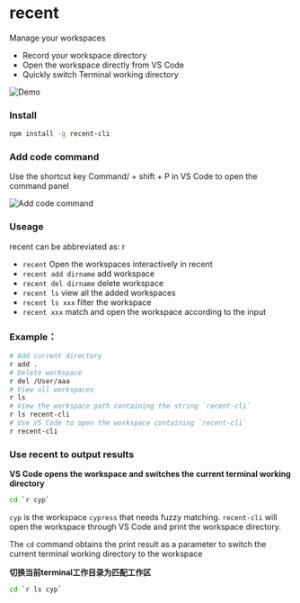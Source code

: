 # recent
Manage your workspaces
- Record your workspace directory
- Open the workspace directly from VS Code
- Quickly switch Terminal working directory

![Demo](https://cdn.jsdelivr.net/gh/zhujm/myfiles@master/images/7f353804-0dd3-47b9-8ca3-ab09a3012253.gif)

### Install
```bash
npm install -g recent-cli
```

### Add code command
Use the shortcut key Command/ + shift + P in VS Code to open the command panel

![Add code command](https://cdn.jsdelivr.net/gh/zhujm/myfiles@master/images/image-20211123190136479.png)

### Useage
recent can be abbreviated as: r
- `recent` Open the workspaces interactively in recent
- `recent add dirname` add workspace
- `recent del dirname` delete workspace
- `recent ls` view all the added workspaces
- `recent ls xxx` filter the workspace
- `recent xxx` match and open the workspace according to the input


### Example：
```bash
# Add current directory
r add . 
# Delete workspace
r del /User/aaa
# View all workspaces
r ls
# View the workspace path containing the string `recent-cli`
r ls recent-cli
# Use VS Code to open the workspace containing `recent-cli`
r recent-cli
```
### Use recent to output results

**VS Code opens the workspace and switches the current terminal working directory**
```bash
cd `r cyp`
```
`cyp` is the workspace `cypress` that needs fuzzy matching. `recent-cli` will open the workspace through VS Code and print the workspace directory.

The `cd` command obtains the print result as a parameter to switch the current terminal working directory to the workspace

**切换当前terminal工作目录为匹配工作区**
```bash
cd `r ls cyp`
```
